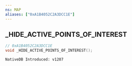 ```yaml
---
ns: MAP
aliases: ["0xA1B4052C2A3DCC1E"]
---
```

## _HIDE_ACTIVE_POINTS_OF_INTEREST

```c
// 0xA1B4052C2A3DCC1E
void _HIDE_ACTIVE_POINTS_OF_INTEREST();
```

```
NativeDB Introduced: v1207
```

